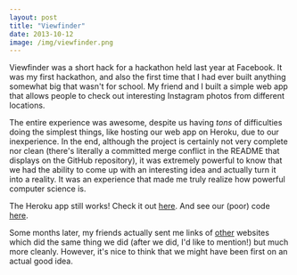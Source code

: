 ```yaml
---
layout: post
title: "Viewfinder"
date: 2013-10-12
image: /img/viewfinder.png
---
```

Viewfinder was a short hack for a hackathon held last year at Facebook.  It was my first hackathon, and also the first time that I had ever built anything somewhat big that wasn't for school.  My friend and I built a simple web app that allows people to check out interesting Instagram photos from different locations.

The entire experience was awesome, despite us having _tons_ of difficulties doing the simplest things, like hosting our web app on Heroku, due to our inexperience.  In the end, although the project is certainly not very complete nor clean (there's literally a committed merge conflict in the README that displays on the GitHub repository), it was extremely powerful to know that we had the ability to come up with an interesting idea and actually turn it into a reality.  It was an experience that made me truly realize how powerful computer science is.

The Heroku app still works!  Check it out [here](http://viewfinder.herokuapp.com/).  And see our (poor) code [here](https://github.com/jjwon/Viewfinder).

Some months later, my friends actually sent me links of [other](http://worldc.am/) websites which did the same thing we did (after we did, I'd like to mention!) but much more cleanly.  However, it's nice to think that we might have been first on an actual good idea.
